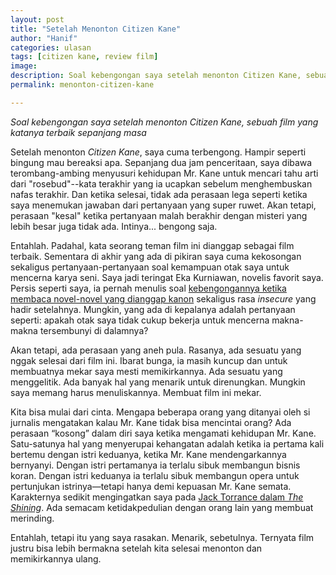 ```yaml
---
layout: post
title: "Setelah Menonton Citizen Kane"
author: "Hanif" 
categories: ulasan
tags: [citizen kane, review film]
image: 
description: Soal kebengongan saya setelah menonton Citizen Kane, sebuah film yang katanya terbaik sepanjang masa.
permalink: menonton-citizen-kane

---
```


*Soal kebengongan saya setelah menonton Citizen Kane, sebuah film yang katanya terbaik sepanjang masa* <!--more-->

Setelah menonton *Citizen Kane*, saya cuma terbengong. Hampir seperti bingung mau bereaksi apa. Sepanjang dua jam penceritaan, saya dibawa terombang-ambing menyusuri kehidupan Mr. Kane untuk mencari tahu arti dari "rosebud"--kata terakhir yang ia ucapkan sebelum menghembuskan nafas terakhir. Dan ketika selesai, tidak ada perasaan lega seperti ketika saya menemukan jawaban dari pertanyaan yang super ruwet. Akan tetapi, perasaan "kesal" ketika pertanyaan malah berakhir dengan misteri yang lebih besar juga tidak ada. Intinya... bengong saja. 

Entahlah. Padahal, kata seorang teman film ini dianggap sebagai film terbaik. Sementara di akhir yang ada di pikiran saya cuma kekosongan sekaligus pertanyaan-pertanyaan soal kemampuan otak saya untuk mencerna karya seni. Saya jadi teringat Eka Kurniawan, novelis favorit saya. Persis seperti saya, ia pernah menulis soal [kebengongannya ketika membaca novel-novel yang dianggap kanon](https://www.goodreads.com/book/show/45892500-senyap-yang-lebih-nyaring) sekaligus rasa *insecure* yang hadir setelahnya. Mungkin, yang ada di kepalanya adalah pertanyaan seperti: apakah otak saya tidak cukup bekerja untuk mencerna makna-makna tersembunyi di dalamnya?

Akan tetapi, ada perasaan yang aneh pula. Rasanya, ada sesuatu yang nggak selesai dari film ini. Ibarat bunga, ia masih kuncup dan untuk membuatnya mekar saya mesti memikirkannya. Ada sesuatu yang menggelitik. Ada banyak hal yang menarik untuk direnungkan. Mungkin saya memang harus menuliskannya. Membuat film ini mekar. 

Kita bisa mulai dari cinta. Mengapa beberapa orang yang ditanyai oleh si jurnalis mengatakan kalau Mr. Kane tidak bisa mencintai orang? Ada perasaan “kosong” dalam diri saya ketika mengamati kehidupan Mr. Kane. Satu-satunya hal yang menyerupai kehangatan adalah ketika ia pertama kali bertemu dengan istri keduanya, ketika Mr. Kane mendengarkannya bernyanyi. Dengan istri pertamanya ia terlalu sibuk membangun bisnis koran. Dengan istri keduanya ia terlalu sibuk membangun opera untuk pertunjukan istrinya—tetapi hanya demi kepuasan Mr. Kane semata. Karakternya sedikit mengingatkan saya pada [Jack Torrance dalam *The Shining*](https://www.youtube.com/watch?v=0M_ObWKzJcg&ab). Ada semacam ketidakpedulian dengan orang lain yang membuat merinding. 

Entahlah, tetapi itu yang saya rasakan. Menarik, sebetulnya. Ternyata film justru bisa lebih bermakna setelah kita selesai menonton dan memikirkannya ulang. 